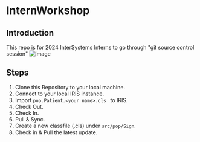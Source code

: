 # InternWorkshop
## Introduction
This repo is for 2024 InterSystems Interns to go through "git source control session"
![image](https://github.com/JinminXuISC/InternWorkshop/assets/109321316/59fc718b-d497-4180-bab4-334fec503e1f)

## Steps
1) Clone this Repository to your local machine.
2) Connect to your local IRIS instance.
3) Import ```pop.Patient.<your name>.cls ``` to IRIS.
4) Check Out.
5) Check In.
6) Pull & Sync.
7) Create a new classfile (.cls) under ```src/pop/Sign```.
8) Check in & Pull the latest update.
